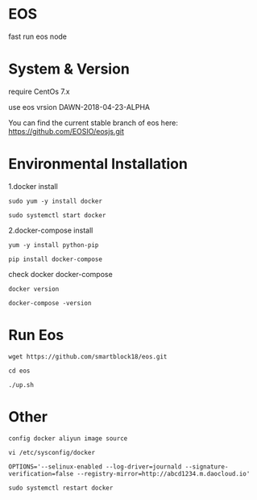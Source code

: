 # EOS
 
 fast run eos node

# System & Version

 require CentOs 7.x

 use eos vrsion DAWN-2018-04-23-ALPHA
 
 You can find the current stable branch of eos here: https://github.com/EOSIO/eosjs.git

# Environmental Installation

1.docker install

	sudo yum -y install docker
	
	sudo systemctl start docker
	
2.docker-compose install

	yum -y install python-pip
	
	pip install docker-compose
	
check docker docker-compose

	docker version
	
	docker-compose -version

# Run Eos

	wget https://github.com/smartblock18/eos.git
	
	cd eos
	
	./up.sh

# Other

	config docker aliyun image source 
	
	vi /etc/sysconfig/docker
	
	OPTIONS='--selinux-enabled --log-driver=journald --signature-verification=false --registry-mirror=http://abcd1234.m.daocloud.io'
	
	sudo systemctl restart docker
	